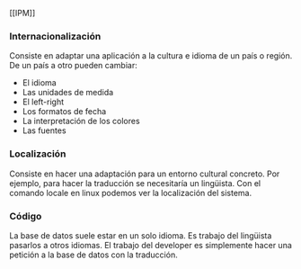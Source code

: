 [[IPM]]

### Internacionalización
Consiste en adaptar una aplicación a la cultura e idioma de un país o región. De un país a otro pueden cambiar:
+ El idioma
+ Las unidades de medida
+ El left-right
+ Los formatos de fecha
+ La interpretación de los colores
+ Las fuentes

### Localización
Consiste en hacer una adaptación para un entorno cultural concreto. Por ejemplo, para hacer la traducción se necesitaría un lingüista. Con el comando locale en linux podemos ver la localización del sistema.

### Código
La base de datos suele estar en un solo idioma. Es trabajo del lingüista pasarlos a otros idiomas. El trabajo del developer es simplemente hacer una petición a la base de datos con la traducción.